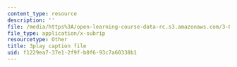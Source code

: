 ```yaml
---
content_type: resource
description: ''
file: /media/https%3A/open-learning-course-data-rc.s3.amazonaws.com/3-054-cellular-solids-structure-properties-and-applications-spring-2015/f1229ea737e12f9fb0f693c7a60338b1_4d3RQs2JnKg.srt
file_type: application/x-subrip
resourcetype: Other
title: 3play caption file
uid: f1229ea7-37e1-2f9f-b0f6-93c7a60338b1
---
```


